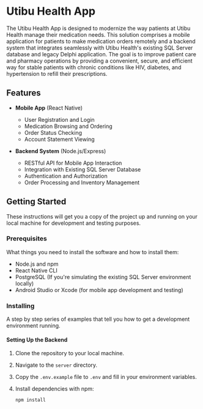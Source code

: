 # Utibu Health App

The Utibu Health App is designed to modernize the way patients at Utibu Health manage their medication needs. This solution comprises a mobile application for patients to make medication orders remotely and a backend system that integrates seamlessly with Utibu Health's existing SQL Server database and legacy Delphi application. The goal is to improve patient care and pharmacy operations by providing a convenient, secure, and efficient way for stable patients with chronic conditions like HIV, diabetes, and hypertension to refill their prescriptions.

## Features

- **Mobile App** (React Native)
  - User Registration and Login
  - Medication Browsing and Ordering
  - Order Status Checking
  - Account Statement Viewing

- **Backend System** (Node.js/Express)
  - RESTful API for Mobile App Interaction
  - Integration with Existing SQL Server Database
  - Authentication and Authorization
  - Order Processing and Inventory Management

## Getting Started

These instructions will get you a copy of the project up and running on your local machine for development and testing purposes.

### Prerequisites

What things you need to install the software and how to install them:

- Node.js and npm
- React Native CLI
- PostgreSQL (If you're simulating the existing SQL Server environment locally)
- Android Studio or Xcode (for mobile app development and testing)

### Installing

A step by step series of examples that tell you how to get a development environment running.

#### Setting Up the Backend

1. Clone the repository to your local machine.
2. Navigate to the `server` directory.
3. Copy the `.env.example` file to `.env` and fill in your environment variables.
4. Install dependencies with npm:

   ```sh
   npm install
